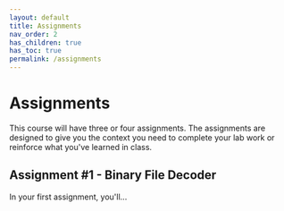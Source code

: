 ```yaml
---
layout: default
title: Assignments
nav_order: 2
has_children: true
has_toc: true
permalink: /assignments
---
```


# Assignments

This course will have three or four assignments.
The assignments are designed to give you the context you need to complete your lab work or reinforce what you've learned in class.

## Assignment #1 - Binary File Decoder

In your first assignment, you'll...
